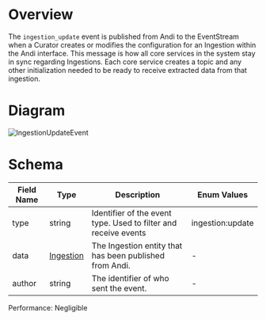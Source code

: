 # Overview

The `ingestion_update` event is published from Andi to the EventStream when a Curator creates or modifies the configuration for an Ingestion within the Andi interface. This message is how all core services in the system stay in sync regarding Ingestions. Each core service creates a topic and any other initialization needed to be ready to receive extracted data from that ingestion.

# Diagram

![IngestionUpdateEvent](https://github.com/UrbanOS-Public/smartcitiesdata/assets/79863335/777e668c-6f12-4663-b25d-618a5e1abaa6)


# Schema

| Field Name | Type | Description | Enum Values |
| - | - | - | - |
| type | string | Identifier of the event type. Used to filter and receive events | ingestion:update |
| data | [Ingestion](https://github.com/UrbanOS-Public/smartcitiesdata/wiki/Ingestion) | The Ingestion entity that has been published from Andi. | - |
| author | string | The identifier of who sent the event. | - |

Performance: Negligible